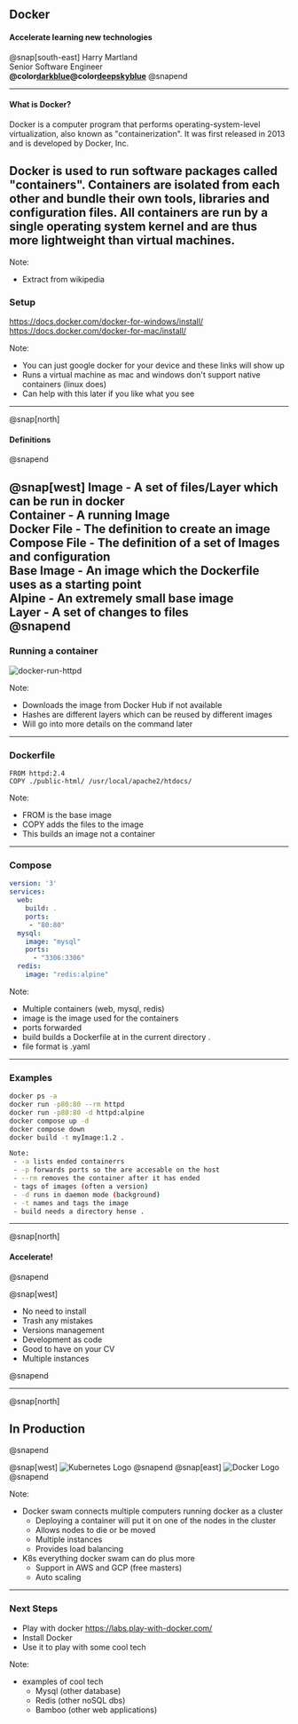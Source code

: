 ## Docker
#### Accelerate learning new technologies
  
  @snap[south-east]
  Harry Martland  
  Senior Software Engineer  
  **@color[darkblue](Booking)@color[deepskyblue](Go)**
  @snapend
  
---

<h4>What is Docker?</h4>

Docker is a computer program that performs operating-system-level virtualization, also known as "containerization". 
It was first released in 2013 and is developed by Docker, Inc.

Docker is used to run software packages called "containers". 
Containers are isolated from each other and bundle their own tools, libraries and configuration files.
All containers are run by a single operating system kernel and are thus more lightweight than virtual machines. 
---

Note:
 - Extract from wikipedia

### Setup

<https://docs.docker.com/docker-for-windows/install/>
<https://docs.docker.com/docker-for-mac/install/>

Note:
 - You can just google docker for your device and these links will show up
 - Runs a virtual machine as mac and windows don't support native containers (linux does)
 - Can help with this later if you like what you see

--- 

@snap[north]

<h4>Definitions</h4>
@snapend

@snap[west]
**Image** - A set of files/Layer which can be run in docker  
**Container** - A running Image  
**Docker File** - The definition to create an image  
**Compose File** - The definition of a set of Images and configuration  
**Base Image** - An image which the Dockerfile uses as a starting point  
**Alpine** - An extremely small base image  
**Layer** - A set of changes to files  
@snapend
---

### Running a container

![docker-run-httpd](images/docker-run-httpd.gif)

Note:
 - Downloads the image from Docker Hub if not available
 - Hashes are different layers which can be reused by different images
 - Will go into more details on the command later

---

### Dockerfile

```
FROM httpd:2.4
COPY ./public-html/ /usr/local/apache2/htdocs/
```

Note:
- FROM is the base image
- COPY adds the files to the image
- This builds an image not a container

---

### Compose

```yaml
version: '3'
services:
  web:
    build: .
    ports:
     - "80:80"
  mysql:
    image: "mysql"
    ports:
      - "3306:3306"
  redis:
    image: "redis:alpine"
```

Note:
 - Multiple containers (web, mysql, redis)
 - image is the image used for the containers
 - ports forwarded
 - build builds a Dockerfile at in the current directory .
 - file format is .yaml

---

### Examples

```bash
docker ps -a
docker run -p80:80 --rm httpd
docker run -p80:80 -d httpd:alpine
docker compose up -d
docker compose down
docker build -t myImage:1.2 .

Note:
 - -a lists ended containerrs
 - -p forwards ports so the are accesable on the host
 - --rm removes the container after it has ended
 - tags of images (often a version)
 - -d runs in daemon mode (background)
 - -t names and tags the image
 - build needs a directory hense .

```
---

@snap[north]

<h4>Accelerate!</h4>
@snapend

@snap[west]
<ul>
    <li>No need to install</li>
    <li>Trash any mistakes</li>
    <li>Versions management</li>
    <li>Development as code</li>
    <li>Good to have on your CV</li>
    <li>Multiple instances</li>
</ul>
@snapend

---
@snap[north]
<h2>In Production</h2>
@snapend

@snap[west]
![Kubernetes Logo](images/kubernetes-logo.png)
@snapend
@snap[east]
![Docker Logo](images/docker-logo.png)
@snapend

Note:
 - Docker swam connects multiple computers running docker as a cluster
    - Deploying a container will put it on one of the nodes in the cluster
    - Allows nodes to die or be moved
    - Multiple instances
    - Provides load balancing 
 - K8s everything docker swam can do plus more
    - Support in AWS and GCP (free masters)
    - Auto scaling
---

### Next Steps

 - Play with docker <https://labs.play-with-docker.com/>
 - Install Docker
 - Use it to play with some cool tech
 
Note:
 - examples of cool tech
   - Mysql (other database)
   - Redis (other noSQL dbs)
   - Bamboo (other web applications)
   